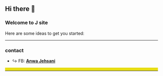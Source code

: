 ## Hi there 👋

### Welcome to J site

<style>
    .line{
        border-top: solid 10px;
        border-color: #E7DD13;
    }
</style>

<!-- **JAnwa44/JAnwa44** is a ✨ _special_ ✨ repository because its `README.md` (this file) appears on your GitHub profile. -->

Here are some ideas to get you started:

<!-- - 🔭 I’m currently working on ...
- 🌱 I’m currently learning ...
- 👯 I’m looking to collaborate on ...
- 🤔 I’m looking for help with ...
- 💬 Ask me about ...
- 📫 How to reach me: ...
- 😄 Pronouns: ...
- ⚡ Fun fact: ... -->


---
### contact
- ↪️ FB: [**Anwa Jehsani**](https://web.facebook.com/profile.php?id=100068592955792)  
<!-- - ↪️ Github ![Alt text](image.png)   -->

<hr class="line">




